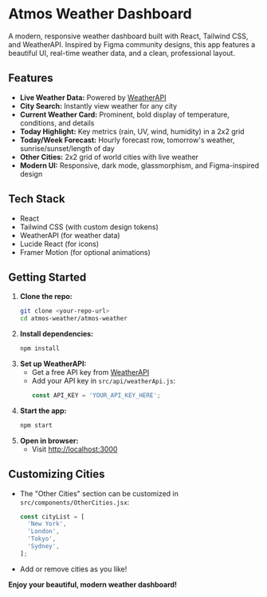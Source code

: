 # Atmos Weather Dashboard

A modern, responsive weather dashboard built with React, Tailwind CSS, and WeatherAPI. Inspired by Figma community designs, this app features a beautiful UI, real-time weather data, and a clean, professional layout.

## Features

- **Live Weather Data:** Powered by [WeatherAPI](https://www.weatherapi.com/)
- **City Search:** Instantly view weather for any city
- **Current Weather Card:** Prominent, bold display of temperature, conditions, and details
- **Today Highlight:** Key metrics (rain, UV, wind, humidity) in a 2x2 grid
- **Today/Week Forecast:** Hourly forecast row, tomorrow's weather, sunrise/sunset/length of day
- **Other Cities:** 2x2 grid of world cities with live weather
- **Modern UI:** Responsive, dark mode, glassmorphism, and Figma-inspired design

## Tech Stack
- React
- Tailwind CSS (with custom design tokens)
- WeatherAPI (for weather data)
- Lucide React (for icons)
- Framer Motion (for optional animations)

## Getting Started

1. **Clone the repo:**
   ```bash
   git clone <your-repo-url>
   cd atmos-weather/atmos-weather
   ```
2. **Install dependencies:**
   ```bash
   npm install
   ```
3. **Set up WeatherAPI:**
   - Get a free API key from [WeatherAPI](https://www.weatherapi.com/)
   - Add your API key in `src/api/weatherApi.js`:
     ```js
     const API_KEY = 'YOUR_API_KEY_HERE';
     ```
4. **Start the app:**
   ```bash
   npm start
   ```
5. **Open in browser:**
   - Visit [http://localhost:3000](http://localhost:3000)

## Customizing Cities
- The "Other Cities" section can be customized in `src/components/OtherCities.jsx`:
  ```js
  const cityList = [
    'New York',
    'London',
    'Tokyo',
    'Sydney',
  ];
  ```
- Add or remove cities as you like!


**Enjoy your beautiful, modern weather dashboard!**
